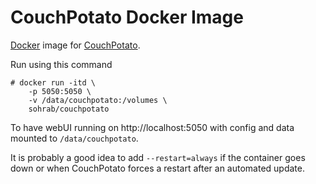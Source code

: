 # CouchPotato Docker Image

[Docker](https://www.docker.com/) image for [CouchPotato](https://couchpota.to/).

Run using this command

	# docker run -itd \
		-p 5050:5050 \
		-v /data/couchpotato:/volumes \
		sohrab/couchpotato

To have webUI running on http://localhost:5050 with config and data mounted to `/data/couchpotato`.

It is probably a good idea to add `--restart=always` if the container goes down or when CouchPotato forces a restart after an automated update.